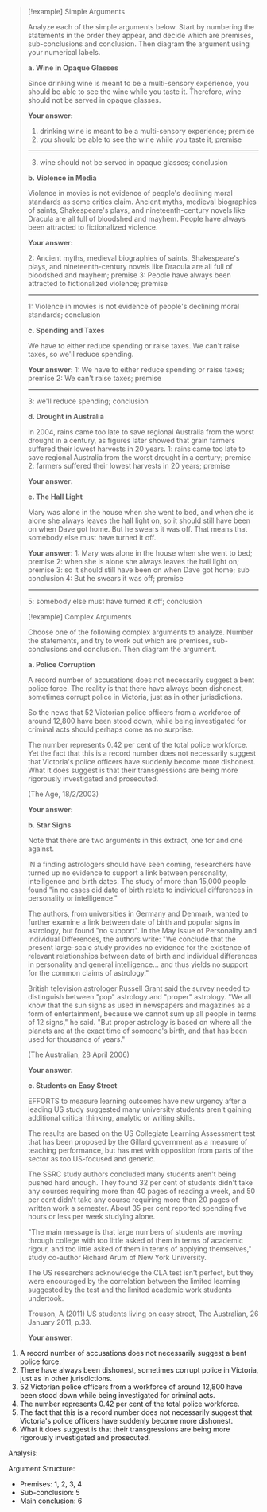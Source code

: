 > [!example] Simple Arguments
> 
> Analyze each of the simple arguments below. Start by numbering the statements in the order they appear, and decide which are premises, sub-conclusions and conclusion. Then diagram the argument using your numerical labels.
> 
> **a. Wine in Opaque Glasses**
> 
> Since drinking wine is meant to be a multi-sensory experience, you should be able to see the wine while you taste it. Therefore, wine should not be served in opaque glasses.
> 
> **Your answer:**
> 1. drinking wine is meant to be a multi-sensory experience; premise
> 2. you should be able to see the wine while you taste it;  premise
> ______________________________________________
> 3. wine should not be served in opaque glasses; conclusion
> 
> **b. Violence in Media**
> 
> Violence in movies is not evidence of people's declining moral standards as some critics claim. Ancient myths, medieval biographies of saints, Shakespeare's plays, and nineteenth-century novels like Dracula are all full of bloodshed and mayhem. People have always been attracted to fictionalized violence.
> 
> **Your answer:**
> 
> 2: Ancient myths, medieval biographies of saints, Shakespeare's plays, and nineteenth-century novels like Dracula are all full of bloodshed and mayhem; premise
> 3: People have always been attracted to fictionalized violence; premise
> ________________________________________________
> 1: Violence in movies is not evidence of people's declining moral standards; conclusion
> 
> **c. Spending and Taxes**
> 
> We have to either reduce spending or raise taxes. We can't raise taxes, so we'll reduce spending.
> 
> **Your answer:**
> 1: We have to either reduce spending or raise taxes; premise
> 2: We can't raise taxes; premise
> _________________________________________________
> 3: we'll reduce spending; conclusion
> 
> **d. Drought in Australia**
> 
> In 2004, rains came too late to save regional Australia from the worst drought in a century, as figures later showed that grain farmers suffered their lowest harvests in 20 years.
> 1: rains came too late to save regional Australia from the worst drought in a century; premise
> 2:  farmers suffered their lowest harvests in 20 years; premise
> 
> **Your answer:**
> 
> **e. The Hall Light**
> 
> Mary was alone in the house when she went to bed, and when she is alone she always leaves the hall light on, so it should still have been on when Dave got home. But he swears it was off. That means that somebody else must have turned it off.
> 
> **Your answer:**
> 1: Mary was alone in the house when she went to bed; premise
> 2: when she is alone she always leaves the hall light on; premise
> 3: so it should still have been on when Dave got home; sub conclusion
> 4: But he swears it was off; premise
> ________________________________________________________
> 5: somebody else must have turned it off; conclusion

> [!example] Complex Arguments
> 
> Choose one of the following complex arguments to analyze. Number the statements, and try to work out which are premises, sub-conclusions and conclusion. Then diagram the argument.
> 
> **a. Police Corruption**
> 
> A record number of accusations does not necessarily suggest a bent police force. The reality is that there have always been dishonest, sometimes corrupt police in Victoria, just as in other jurisdictions.
> 
> So the news that 52 Victorian police officers from a workforce of around 12,800 have been stood down, while being investigated for criminal acts should perhaps come as no surprise.
> 
> The number represents 0.42 per cent of the total police workforce. Yet the fact that this is a record number does not necessarily suggest that Victoria's police officers have suddenly become more dishonest. What it does suggest is that their transgressions are being more rigorously investigated and prosecuted.
> 
> (The Age, 18/2/2003)
> 
> **Your answer:**
> 
> **b. Star Signs**
> 
> Note that there are two arguments in this extract, one for and one against.
> 
> IN a finding astrologers should have seen coming, researchers have turned up no evidence to support a link between personality, intelligence and birth dates. The study of more than 15,000 people found "in no cases did date of birth relate to individual differences in personality or intelligence."
> 
> The authors, from universities in Germany and Denmark, wanted to further examine a link between date of birth and popular signs in astrology, but found "no support". In the May issue of Personality and Individual Differences, the authors write: "We conclude that the present large-scale study provides no evidence for the existence of relevant relationships between date of birth and individual differences in personality and general intelligence... and thus yields no support for the common claims of astrology."
> 
> British television astrologer Russell Grant said the survey needed to distinguish between "pop" astrology and "proper" astrology. "We all know that the sun signs as used in newspapers and magazines as a form of entertainment, because we cannot sum up all people in terms of 12 signs," he said. "But proper astrology is based on where all the planets are at the exact time of someone's birth, and that has been used for thousands of years."
> 
> (The Australian, 28 April 2006)
> 
> **Your answer:**
> 
> **c. Students on Easy Street**
> 
> EFFORTS to measure learning outcomes have new urgency after a leading US study suggested many university students aren't gaining additional critical thinking, analytic or writing skills.
> 
> The results are based on the US Collegiate Learning Assessment test that has been proposed by the Gillard government as a measure of teaching performance, but has met with opposition from parts of the sector as too US-focused and generic.
> 
> The SSRC study authors concluded many students aren't being pushed hard enough. They found 32 per cent of students didn't take any courses requiring more than 40 pages of reading a week, and 50 per cent didn't take any course requiring more than 20 pages of written work a semester. About 35 per cent reported spending five hours or less per week studying alone.
> 
> "The main message is that large numbers of students are moving through college with too little asked of them in terms of academic rigour, and too little asked of them in terms of applying themselves," study co-author Richard Arum of New York University.
> 
> The US researchers acknowledge the CLA test isn't perfect, but they were encouraged by the correlation between the limited learning suggested by the test and the limited academic work students undertook.
> 
> Trouson, A (2011) US students living on easy street, The Australian, 26 January 2011, p.33.
> 
> **Your answer:**

1. A record number of accusations does not necessarily suggest a bent police force.
2. There have always been dishonest, sometimes corrupt police in Victoria, just as in other jurisdictions.
3. 52 Victorian police officers from a workforce of around 12,800 have been stood down while being investigated for criminal acts.
4. The number represents 0.42 per cent of the total police workforce.
5. The fact that this is a record number does not necessarily suggest that Victoria's police officers have suddenly become more dishonest.
6. What it does suggest is that their transgressions are being more rigorously investigated and prosecuted.

Analysis:



Argument Structure:

- Premises: 1, 2, 3, 4
- Sub-conclusion: 5
- Main conclusion: 6